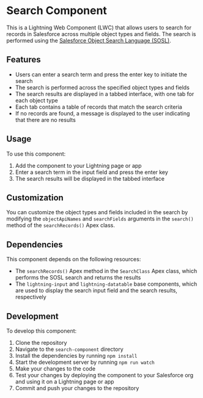# Search Component

This is a Lightning Web Component (LWC) that allows users to search for records in Salesforce across multiple object types and fields. The search is performed using the [Salesforce Object Search Language (SOSL)](https://developer.salesforce.com/docs/atlas.en-us.soql_sosl.meta/soql_sosl/sforce_api_calls_sosl.htm).

## Features

- Users can enter a search term and press the enter key to initiate the search
- The search is performed across the specified object types and fields
- The search results are displayed in a tabbed interface, with one tab for each object type
- Each tab contains a table of records that match the search criteria
- If no records are found, a message is displayed to the user indicating that there are no results

## Usage

To use this component:

1.  Add the component to your Lightning page or app
2.  Enter a search term in the input field and press the enter key
3.  The search results will be displayed in the tabbed interface

## Customization

You can customize the object types and fields included in the search by modifying the `objectApiNames` and `searchFields` arguments in the `search()` method of the `searchRecords()` Apex class.

## Dependencies

This component depends on the following resources:

- The `searchRecords()` Apex method in the `SearchClass` Apex class, which performs the SOSL search and returns the results
- The `lightning-input` and `lightning-datatable` base components, which are used to display the search input field and the search results, respectively

## Development

To develop this component:

1.  Clone the repository
2.  Navigate to the `search-component` directory
3.  Install the dependencies by running `npm install`
4.  Start the development server by running `npm run watch`
5.  Make your changes to the code
6.  Test your changes by deploying the component to your Salesforce org and using it on a Lightning page or app
7.  Commit and push your changes to the repository
